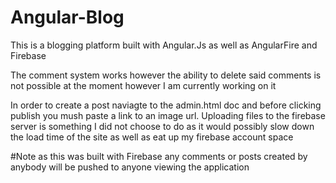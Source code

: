 # Angular-Blog

This is a blogging platform built with Angular.Js as well as AngularFire and
Firebase

The comment system works however the ability to delete said comments is not
possible at the moment however I am currently working on it

In order to create a post naviagte to the admin.html doc and before clicking
publish you mush paste a link to an image url. Uploading files to the firebase
server is something I did not choose to do as it would possibly slow down the
load time of the site as well as eat up my firebase account space

#Note as this was built with Firebase any comments or posts created by anybody will be pushed to anyone viewing the application
